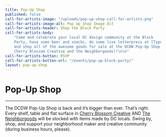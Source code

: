 ```yaml
---
title: Pop-Up Shop
published: false
call-for-artists-image: "/uploads/pop-up-shop-call-for-artists.png"
call-for-artists-image-alt: Pop Up Shop Image Alt
call-for-artists-header: Shop the Block Party
call-for-artists-body:
    "Come and celebrate your local DC design community at the Block
    Party, have some beer and snacks, do some live letterpress at [Typecase Industries](http://www.typecaseindustries.com/),
    and shop all of the awesome goods for sale at the DCDW Pop-Up Shop (found inside
    Cherry Blossom Creative and the Neighborgoods)!\n\n"
call-for-artists-button: RSVP
call-for-artists-button-url: "/events/pop-up-block-party/"
layout: pop-up-shop
---
```


# Pop-Up Shop

---

The DCDW Pop-Up Shop is back and it’s bigger than ever. That’s right. Every shelf, table and flat surface in [Cherry Blossom Creative](http://www.cherryblossomworkshop.com/) AND [The Neighborgoods](https://theneighborgoods.com/) will be stocked with items made by DC locals. Swing by, shop, and support your neighborhood maker and creative community (during business hours, please).
